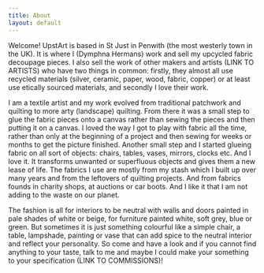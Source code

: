 ```yaml
---
title: About
layout: default
---
```


Welcome! UpstArt is based in St Just in Penwith (the most westerly town in the UK). It is where I (Dymphna Hermans) work and sell my upcycled fabric decoupage pieces. I also sell the work of other makers and artists (LINK TO ARTISTS) who have two things in common: firstly, they almost all use recycled materials (silver, ceramic, paper, wood, fabric, copper) or at least use etically sourced materials, and secondly I love their work.  

I am a textile artist and my work evolved from traditional patchwork and quilting to more arty (landscape) quilting. From there it was a small step to glue the fabric pieces onto a canvas rather than sewing the pieces and then putting it on a canvas. I loved the way I got to play with fabric all the time, rather than only at the beginning of a project and then sewing for weeks or months to get the picture finished. Another small step and I started glueing fabric on all sort of objects: chairs, tables, vases, mirrors, clocks etc. And I love it. It transforms unwanted or superfluous objects and gives them a new lease of life. The fabrics I use are mostly from my stash which I built up over many years and from the leftovers of quilting projects. And from fabrics founds in charity shops, at auctions or car boots. And I like it that I am not adding to the waste on our planet.

The fashion is all for interiors to be neutral with walls and doors painted in pale shades of white or beige, for furniture painted white, soft grey, blue or green. But sometimes it is just something colourful like a simple chair, a table, lampshade, painting or vase that can add spice to the neutral interior and reflect your personality. So come and have a look and if you cannot find anything to your taste, talk to me and maybe I could make your something to your specification (LINK TO COMMISSIONS)!


